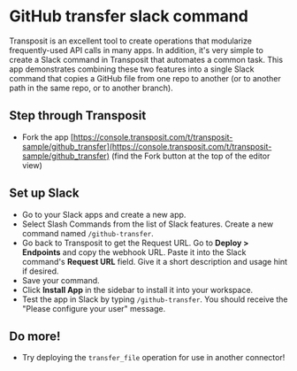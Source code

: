 # GitHub transfer slack command

Transposit is an excellent tool to create operations that modularize frequently-used API calls in many apps. In addition, it's very simple to create a Slack command in Transposit that automates a common task. This app demonstrates combining these two features into a single Slack command that copies a GitHub file from one repo to another (or to another path in the same repo, or to another branch).

## Step through Transposit

- Fork the app [https://console.transposit.com/t/transposit-sample/github_transfer](https://console.transposit.com/t/transposit-sample/github_transfer) (find the Fork button at the top of the editor view)

## Set up Slack

- Go to your Slack apps and create a new app.
- Select Slash Commands from the list of Slack features. Create a new command named `/github-transfer`.
- Go back to Transposit to get the Request URL. Go to **Deploy > Endpoints** and copy the webhook URL. Paste it into the Slack command's **Request URL** field. Give it a short description and usage hint if desired.
- Save your command.
- Click **Install App** in the sidebar to install it into your workspace.
- Test the app in Slack by typing `/github-transfer`. You should receive the "Please configure your user" message.

## Do more!

- Try deploying the `transfer_file` operation for use in another connector!
